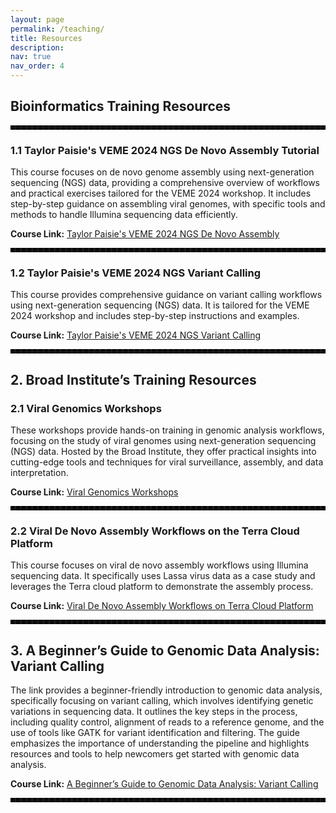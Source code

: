 ```yaml
---
layout: page
permalink: /teaching/
title: Resources
description:
nav: true
nav_order: 4
---
```


## **Bioinformatics Training Resources**

<hr style="border: 3px dashed black;">


### **1.1 Taylor Paisie's VEME 2024 NGS De Novo Assembly Tutorial**  
This course focuses on de novo genome assembly using next-generation sequencing (NGS) data, providing a comprehensive overview of workflows and practical exercises tailored for the VEME 2024 workshop. It includes step-by-step guidance on assembling viral genomes, with specific tools and methods to handle Illumina sequencing data efficiently.

**Course Link:** [Taylor Paisie's VEME 2024 NGS De Novo Assembly](https://github.com/taylorpaisie/VEME_2024_NGS_Denovo_Assembly)

<hr style="border: 3px dashed black;">

### **1.2 Taylor Paisie's VEME 2024 NGS Variant Calling**  
This course provides comprehensive guidance on variant calling workflows using next-generation sequencing (NGS) data. It is tailored for the VEME 2024 workshop and includes step-by-step instructions and examples.

**Course Link:** [Taylor Paisie's VEME 2024 NGS Variant Calling](https://github.com/taylorpaisie/VEME_2024_NGS_Variant_Calling)

<hr style="border: 3px dashed black;">

## **2. Broad Institute’s Training Resources**

### **2.1 Viral Genomics Workshops**  
These workshops provide hands-on training in genomic analysis workflows, focusing on the study of viral genomes using next-generation sequencing (NGS) data. Hosted by the Broad Institute, they offer practical insights into cutting-edge tools and techniques for viral surveillance, assembly, and data interpretation.

**Course Link:** [Viral Genomics Workshops](https://broadinstitute.github.io/viral-workshops/)

<hr style="border: 3px dashed black;">

### **2.2 Viral De Novo Assembly Workflows on the Terra Cloud Platform**  
This course focuses on viral de novo assembly workflows using Illumina sequencing data. It specifically uses Lassa virus data as a case study and leverages the Terra cloud platform to demonstrate the assembly process.

**Course Link:** [Viral De Novo Assembly Workflows on Terra Cloud Platform](https://broadinstitute.github.io/viral-workshops/veme-ngs/denovo.html#viral-de-novo-assembly)

<hr style="border: 3px dashed black;">

## **3. A Beginner’s Guide to Genomic Data Analysis: Variant Calling**  

The link provides a beginner-friendly introduction to genomic data analysis, specifically focusing on variant calling, which involves identifying genetic variations in sequencing data. It outlines the key steps in the process, including quality control, alignment of reads to a reference genome, and the use of tools like GATK for variant identification and filtering. The guide emphasizes the importance of understanding the pipeline and highlights resources and tools to help newcomers get started with genomic data analysis.

**Course Link:** [A Beginner’s Guide to Genomic Data Analysis: Variant Calling](https://medium.com/@manabeel.vet/a-beginners-guide-to-genomic-data-analysis-variant-calling-ad8515eebddf)

<hr style="border: 3px dashed black;">
